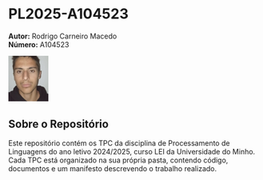 # PL2025-A104523

**Autor:** Rodrigo Carneiro Macedo  
**Número:** A104523

<img src="images/foto.jpg" alt="Foto" width="80">



## Sobre o Repositório
Este repositório contém os TPC da disciplina de Processamento de Linguagens do ano letivo 2024/2025, curso LEI da Universidade do Minho. Cada TPC está organizado na sua própria pasta, contendo código, documentos e um manifesto descrevendo o trabalho realizado.
